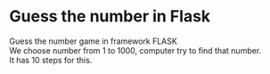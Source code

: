 # Guess the number in Flask
Guess the number game in framework FLASK <br>
We choose number from 1 to 1000, computer try to find that number. <br>
It has 10 steps for this.
